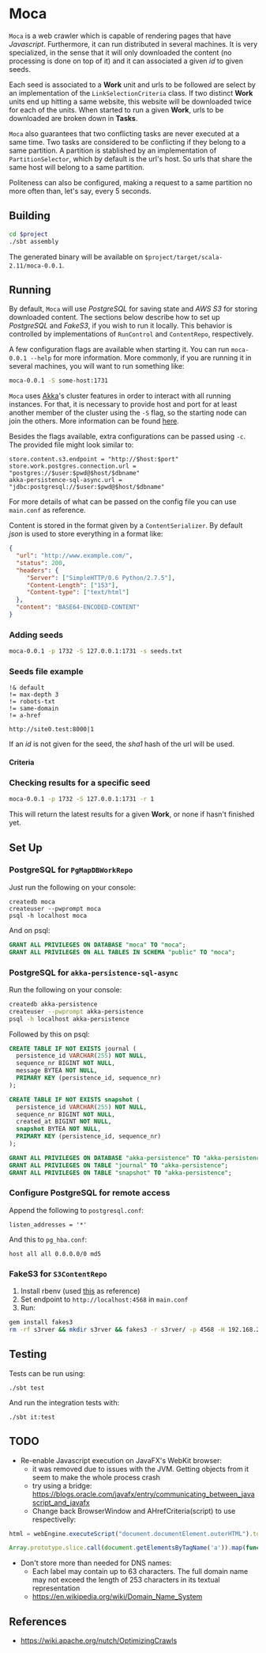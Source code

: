 # Moca

`Moca` is a web crawler which is capable of rendering pages that have *Javascript*. Furthermore, it can run distributed in several machines. It is very specialized, in the sense that it will only downloaded the content (no processing is done on top of it) and it can associated a given *id* to given seeds.

Each seed is associated to a **Work** unit and urls to be followed are select by an implementation of the `LinkSelectionCriteria` class. If two distinct **Work** units end up hitting a same website, this website will be downloaded twice for each of the units. When started to run a given **Work**, urls to be downloaded are broken down in **Tasks**.

`Moca` also guarantees that two conflicting tasks are never executed at a same time. Two tasks are considered to be conflicting if they belong to a same partition. A partition is stablished by an implementation of `PartitionSelector`, which by default is the url's host. So urls that share the same host will belong to a same partition.

Politeness can also be configured, making a request to a same partition no more often than, let's say, every 5 seconds.


## Building

```bash
cd $project
./sbt assembly
```

The generated binary will be available on `$project/target/scala-2.11/moca-0.0.1`.


## Running

By default, `Moca` will use *PostgreSQL* for saving state and *AWS S3* for storing downloaded content. The sections below describe how to set up *PostgreSQL* and *FakeS3*, if you wish to run it locally. This behavior is controlled by implementations of `RunControl` and `ContentRepo`, respectively.

A few configuration flags are available when starting it. You can run `moca-0.0.1 --help` for more information. More commonly, if you are running it in several machines, you will want to run something like:

```bash
moca-0.0.1 -S some-host:1731
```

`Moca` uses [Akka](http://akka.io/)'s cluster features in order to interact with all running instances. For that, it is necessary to provide host and port for at least another member of the cluster using the `-S` flag, so the starting node can join the others. More information can be found [here](http://doc.akka.io/docs/akka/snapshot/java/cluster-usage.html#Joining_to_Seed_Nodes).

Besides the flags available, extra configurations can be passed using `-c`. The provided file might look similar to:

```
store.content.s3.endpoint = "http://$host:$port"
store.work.postgres.connection.url = "postgres://$user:$pwd@$host/$dbname"
akka-persistence-sql-async.url = "jdbc:postgresql://$user:$pwd@$host/$dbname"
```

For more details of what can be passed on the config file you can use `main.conf` as reference.

Content is stored in the format given by a `ContentSerializer`. By default *json* is used to store everything in a format like:

```json
{
  "url": "http://www.example.com/",
  "status": 200,
  "headers": {
  	 "Server": ["SimpleHTTP/0.6 Python/2.7.5"],
  	 "Content-Length": ["153"],
  	 "Content-type": ["text/html"]
  },
  "content": "BASE64-ENCODED-CONTENT"
}
```

### Adding seeds

```bash
moca-0.0.1 -p 1732 -S 127.0.0.1:1731 -s seeds.txt
```

### Seeds file example

```
!& default
!= max-depth 3
!= robots-txt
!= same-domain
!= a-href

http://site0.test:8000|1
```

If an *id* is not given for the seed, the *sha1* hash of the url will be used.

#### Criteria


### Checking results for a specific seed

```bash
moca-0.0.1 -p 1732 -S 127.0.0.1:1731 -r 1
```

This will return the latest results for a given **Work**, or none if hasn't finished yet.


## Set Up

### PostgreSQL for `PgMapDBWorkRepo`

Just run the following on your console:

```shell
createdb moca
createuser --pwprompt moca
psql -h localhost moca
```

And on psql:

```sql
GRANT ALL PRIVILEGES ON DATABASE "moca" TO "moca";
GRANT ALL PRIVILEGES ON ALL TABLES IN SCHEMA "public" TO "moca";
```


### PostgreSQL for `akka-persistence-sql-async`

Run the following on your console:

```bash
createdb akka-persistence
createuser --pwprompt akka-persistence
psql -h localhost akka-persistence
```

Followed by this on psql:

```sql
CREATE TABLE IF NOT EXISTS journal (
  persistence_id VARCHAR(255) NOT NULL,
  sequence_nr BIGINT NOT NULL,
  message BYTEA NOT NULL,
  PRIMARY KEY (persistence_id, sequence_nr)
);

CREATE TABLE IF NOT EXISTS snapshot (
  persistence_id VARCHAR(255) NOT NULL,
  sequence_nr BIGINT NOT NULL,
  created_at BIGINT NOT NULL,
  snapshot BYTEA NOT NULL,
  PRIMARY KEY (persistence_id, sequence_nr)
);

GRANT ALL PRIVILEGES ON DATABASE "akka-persistence" TO "akka-persistence";
GRANT ALL PRIVILEGES ON TABLE "journal" TO "akka-persistence";
GRANT ALL PRIVILEGES ON TABLE "snapshot" TO "akka-persistence";
```

### Configure PostgreSQL for remote access

Append the following to `postgresql.conf`:

```
listen_addresses = '*'
```

And this to `pg_hba.conf`:

```
host all all 0.0.0.0/0 md5
```


### FakeS3 for `S3ContentRepo`

1. Install rbenv (used [this](https://gorails.com/setup/osx/10.10-yosemite) as reference)
2. Set endpoint to `http://localhost:4568` in `main.conf`
3. Run:

```bash
gem install fakes3
rm -rf s3rver && mkdir s3rver && fakes3 -r s3rver/ -p 4568 -H 192.168.2.105
```


## Testing

Tests can be run using:

```
./sbt test
```

And run the integration tests with:

```
./sbt it:test
```


## TODO

* Re-enable Javascript execution on JavaFX's WebKit browser:
  	- it was removed due to issues with the JVM. Getting objects from it seem to make the whole process crash
  	- try using a bridge: <https://blogs.oracle.com/javafx/entry/communicating_between_javascript_and_javafx>
	- Change back BrowserWindow and AHrefCriteria(script) to use respectivelly:

```javascript 
html = webEngine.executeScript("document.documentElement.outerHTML").toString

Array.prototype.slice.call(document.getElementsByTagName('a')).map(function(e) { return e.href; });
```

* Don't store more than needed for DNS names:
	- Each label may contain up to 63 characters. The full domain name may not exceed the length of 253 characters in its textual representation
	- <https://en.wikipedia.org/wiki/Domain_Name_System>

## References

* <https://wiki.apache.org/nutch/OptimizingCrawls>
